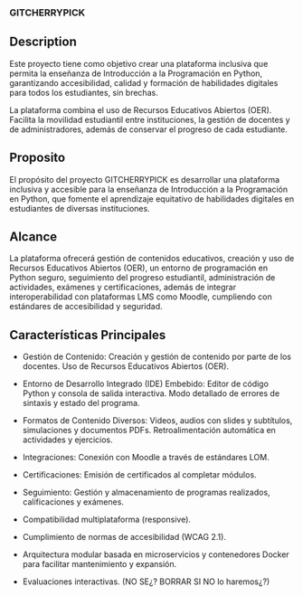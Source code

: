 ### GITCHERRYPICK

## Description

Este proyecto tiene como objetivo crear una plataforma inclusiva que permita la enseñanza de Introducción a la Programación en Python, garantizando accesibilidad, calidad y formación de habilidades digitales para todos los estudiantes, sin brechas.

La plataforma combina el uso de Recursos Educativos Abiertos (OER). Facilita la movilidad estudiantil entre instituciones, la gestión de docentes y de administradores, además de conservar el progreso de cada estudiante.

## Proposito

El propósito del proyecto GITCHERRYPICK es desarrollar una plataforma inclusiva y accesible para la enseñanza de Introducción a la Programación en Python, que fomente el aprendizaje equitativo de habilidades digitales en estudiantes de diversas instituciones.

## Alcance

La plataforma ofrecerá gestión de contenidos educativos, creación y uso de Recursos Educativos Abiertos (OER), un entorno de programación en Python seguro, seguimiento del progreso estudiantil, administración de actividades, exámenes y certificaciones, además de integrar interoperabilidad con plataformas LMS como Moodle, cumpliendo con estándares de accesibilidad y seguridad.

## Características Principales

- Gestión de Contenido:
  Creación y gestión de contenido por parte de los docentes.
  Uso de Recursos Educativos Abiertos (OER).

- Entorno de Desarrollo Integrado (IDE) Embebido:
  Editor de código Python y consola de salida interactiva.
  Modo detallado de errores de sintaxis y estado del programa.

- Formatos de Contenido Diversos:
  Videos, audios con slides y subtítulos, simulaciones y documentos PDFs.
  Retroalimentación automática en actividades y ejercicios.

- Integraciones:
  Conexión con Moodle a través de estándares LOM.

- Certificaciones:
  Emisión de certificados al completar módulos.

- Seguimiento:
  Gestión y almacenamiento de programas realizados, calificaciones y exámenes.

- Compatibilidad multiplataforma (responsive).

- Cumplimiento de normas de accesibilidad (WCAG 2.1).

- Arquitectura modular basada en microservicios y contenedores Docker para facilitar mantenimiento y expansión.

- Evaluaciones interactivas. (NO SE¿? BORRAR SI NO lo haremos¿?)
